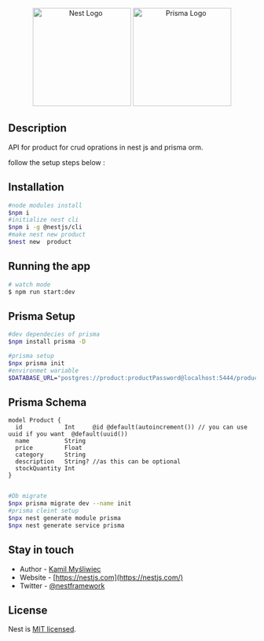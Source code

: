 <p align="center">
  <a href="http://nestjs.com/" target="blank"><img src="https://nestjs.com/img/logo-small.svg" width="200" alt="Nest Logo" /></a>
  <a href="http://nestjs.com/" target="blank"><img src="[[https://nestjs.com/img/logo-small.svg](https://www.prisma.io/)](https://prismalens.vercel.app/header/logo-white.svg)" width="200" alt="Prisma Logo" /></a>
</p>



  <!--[![Backers on Open Collective](https://opencollective.com/nest/backers/badge.svg)](https://opencollective.com/nest#backer)
  [![Sponsors on Open Collective](https://opencollective.com/nest/sponsors/badge.svg)](https://opencollective.com/nest#sponsor)-->

## Description
API for product for crud oprations in nest js and prisma orm.

follow the setup steps below : 

## Installation

```bash
#node modules install
$npm i
#initialize nest cli
$npm i -g @nestjs/cli
#make nest new product
$nest new  product

```

## Running the app
```bash
# watch mode
$ npm run start:dev

```

## Prisma Setup

```bash
#dev dependecies of prisma
$npm install prisma -D

#prisma setup
$npx prisma init
#environmet wariable
$DATABASE_URL="postgres://product:productPassword@localhost:5444/product"

```
## Prisma Schema 

```
model Product {
  id            Int     @id @default(autoincrement()) // you can use uuid if you want  @default(uuid())
  name          String
  price         Float
  category      String
  description   String? //as this can be optional
  stockQuantity Int
}


```

```bash
#Db migrate
$npx prisma migrate dev --name init
#prisma cleint setup
$npx nest generate module prisma
$npx nest generate service prisma

```


## Stay in touch

- Author - [Kamil Myśliwiec](https://kamilmysliwiec.com)
- Website - [https://nestjs.com](https://nestjs.com/)
- Twitter - [@nestframework](https://twitter.com/nestframework)

## License

Nest is [MIT licensed](LICENSE).
